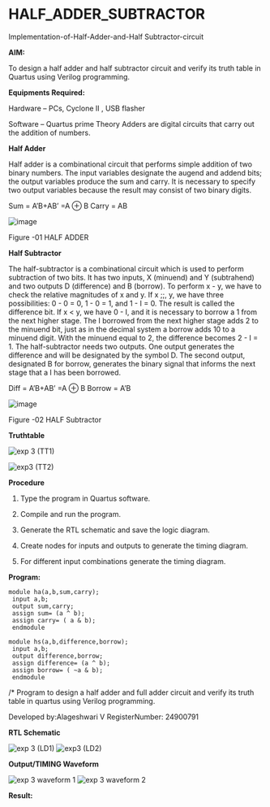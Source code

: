 # HALF_ADDER_SUBTRACTOR

Implementation-of-Half-Adder-and-Half Subtractor-circuit

**AIM:**

To design a half adder and half subtractor circuit and verify its truth table in Quartus using Verilog programming.

**Equipments Required:**

Hardware – PCs, Cyclone II , USB flasher 

Software – Quartus prime Theory Adders are digital circuits that carry out the addition of numbers.

**Half Adder**

Half adder is a combinational circuit that performs simple addition of two binary numbers. The input variables designate the augend and addend bits; the output variables produce the sum and carry. It is necessary to specify two output variables because the result may consist of two binary digits.

Sum = A’B+AB’ =A ⊕ B Carry = AB

![image](https://github.com/naavaneetha/HALF_ADDER_SUBTRACTOR/assets/154305477/bd4a0b2c-cdbc-4184-ab08-81578f121e1f)

Figure -01 HALF ADDER

**Half Subtractor**

The half-subtractor is a combinational circuit which is used to perform subtraction of two bits. It has two inputs, X (minuend) and Y (subtrahend) and two outputs D (difference) and B (borrow). To perform x - y, we have to check the relative magnitudes of x and y. If x ;;, y, we have three possibilities: 0 - 0 = 0, 1 - 0 = 1, and 1 - I = 0. The result is called the difference bit. If x < y, we have 0 - I, and it is necessary to borrow a 1 from the next higher stage. The I borrowed from the next higher stage adds 2 to the minuend bit, just as in the decimal system a borrow adds 10 to a minuend digit. With the minuend equal to 2, the difference becomes 2 - I = 1. The half-subtractor needs two outputs. One output generates the difference and will be designated by the symbol D. The second output, designated B for borrow, generates the binary signal that informs the next stage that a I has been borrowed. 

Diff = A’B+AB’ =A ⊕ B
Borrow = A’B

 ![image](https://github.com/naavaneetha/HALF_ADDER_SUBTRACTOR/assets/154305477/d76b099c-513f-4e7c-843a-e2fd028a531a)

Figure -02 HALF Subtractor

**Truthtable**

![exp 3 (TT1)](https://github.com/user-attachments/assets/6b445aa3-fa06-4c48-bc96-325878f4561c)

![exp3 (TT2)](https://github.com/user-attachments/assets/f828a100-20c1-4231-9454-9301b141a0fd)


**Procedure**

1.	Type the program in Quartus software.

2.	Compile and run the program.

3.	Generate the RTL schematic and save the logic diagram.

4.	Create nodes for inputs and outputs to generate the timing diagram.

5.	For different input combinations generate the timing diagram.


**Program:**
```
module ha(a,b,sum,carry);
 input a,b;
 output sum,carry;
 assign sum= (a ^ b);
 assign carry= ( a & b);
 endmodule

module hs(a,b,difference,borrow);
 input a,b;
 output difference,borrow;
 assign difference= (a ^ b);
 assign borrow= ( ~a & b);
 endmodule
```

/* Program to design a half adder and full adder circuit and verify its truth table in quartus using Verilog programming.

Developed by:Alageshwari V RegisterNumber: 24900791

**RTL Schematic**

![exp 3 (LD1)](https://github.com/user-attachments/assets/3e8869eb-8f32-4831-afab-3bd758fe1f6d)
![exp3 (LD2)](https://github.com/user-attachments/assets/f12e4252-4778-452b-81eb-a669faab2d58)


**Output/TIMING Waveform**

![exp 3 waveform 1](https://github.com/user-attachments/assets/ee093a93-e834-469d-93da-d302f1e85a4a)
![exp 3 waveform 2](https://github.com/user-attachments/assets/23256e15-f320-480b-a00a-57f92a5de86a)



**Result:**
